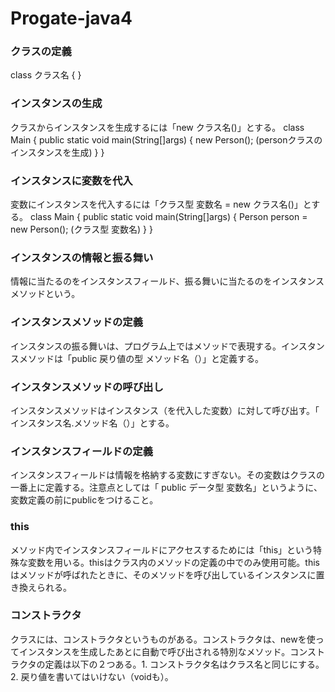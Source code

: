 # Progate-java4
### クラスの定義
class クラス名 {
}
### インスタンスの生成
クラスからインスタンスを生成するには「new クラス名()」とする。
class Main {
  public static void main(String[]args) {
    new Person();
    (personクラスのインスタンスを生成)
  }
}
### インスタンスに変数を代入
変数にインスタンスを代入するには「クラス型 変数名 = new クラス名()」とする。
class Main {
  public static void main(String[]args) {
    Person person = new Person();
    (クラス型 変数名)
  }
}
### インスタンスの情報と振る舞い
情報に当たるのをインスタンスフィールド、振る舞いに当たるのをインスタンスメソッドという。
### インスタンスメソッドの定義
インスタンスの振る舞いは、プログラム上ではメソッドで表現する。インスタンスメソッドは「public 戻り値の型 メソッド名（）」と定義する。
### インスタンスメソッドの呼び出し
インスタンスメソッドはインスタンス（を代入した変数）に対して呼び出す。「 インスタンス名.メソッド名（）」とする。
### インスタンスフィールドの定義
インスタンスフィールドは情報を格納する変数にすぎない。その変数はクラスの一番上に定義する。注意点としては「 public データ型 変数名」というように、変数定義の前にpublicをつけること。
### this
メソッド内でインスタンスフィールドにアクセスするためには「this」という特殊な変数を用いる。thisはクラス内のメソッドの定義の中でのみ使用可能。thisはメソッドが呼ばれたときに、そのメソッドを呼び出しているインスタンスに置き換えられる。
### コンストラクタ
クラスには、コンストラクタというものがある。コンストラクタは、newを使ってインスタンスを生成したあとに自動で呼び出される特別なメソッド。コンストラクタの定義は以下の２つある。1. コンストラクタ名はクラス名と同じにする。2. 戻り値を書いてはいけない（voidも）。
